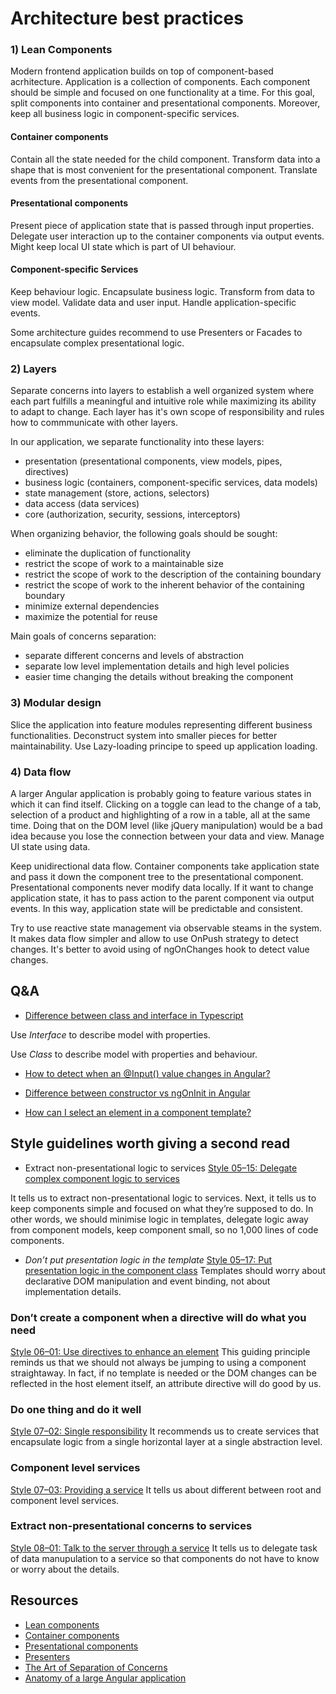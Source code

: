# Architecture best practices
### 1) Lean Components
Modern frontend application builds on top of component-based acrhitecture. Application is a collection of components. 
Each component should be simple and focused on one functionality at a time. For this goal, split components into
container and presentational components. Moreover, keep all business logic in component-specific services.

#### Container components
Contain all the state needed for the child component. 
Transform data into a shape that is most convenient for the presentational component. 
Translate events from the presentational component. 

#### Presentational components
Present piece of application state that is passed through input properties. 
Delegate user interaction up to the container components via output events.
Might keep local UI state which is part of UI behaviour.

#### Component-specific Services
Keep behaviour logic.
Encapsulate business logic.
Transform from data to view model.
Validate data and user input.
Handle application-specific events.

Some architecture guides recommend to use Presenters or Facades to encapsulate complex presentational logic. 


### 2) Layers
Separate concerns into layers to establish a well organized system where each part 
fulfills a meaningful and intuitive role while maximizing its ability to adapt to change.
Each layer has it's own scope of responsibility and rules how to commmunicate with other layers.

In our application, we separate functionality into these layers:
- presentation (presentational components, view models, pipes, directives)
- business logic (containers, component-specific services, data models)
- state management (store, actions, selectors)
- data access (data services)
- core (authorization, security, sessions, interceptors)

When organizing behavior, the following goals should be sought:
- eliminate the duplication of functionality
- restrict the scope of work to a maintainable size
- restrict the scope of work to the description of the containing boundary
- restrict the scope of work to the inherent behavior of the containing boundary
- minimize external dependencies
- maximize the potential for reuse

Main goals of concerns separation: 
- separate different concerns and levels of abstraction
- separate low level implementation details and high level policies
- easier time changing the details without breaking the component


### 3) Modular design
Slice the application into feature modules representing different business functionalities.
Deconstruct system into smaller pieces for better maintainability. Use Lazy-loading principe to speed up application loading.

### 4) Data flow
A larger Angular application is probably going to feature various states in which it can find itself. 
Clicking on a toggle can lead to the change of a tab, selection of a product and highlighting of a row in a table, all at the same time. 
Doing that on the DOM level (like jQuery manipulation) would be a bad idea because you lose the connection between your data and view.
Manage UI state using data.

Keep unidirectional data flow. Container components take application state and pass it down the component tree to the presentational component.
Presentational components never modify data locally. If it want to change application state, it has to pass action to the parent component via output events.
In this way, application state will be predictable and consistent.

Try to use reactive state management via observable steams in the system. It makes data flow simpler and allow to use OnPush strategy to detect changes. 
It's better to avoid using of ngOnChanges hook to detect value changes. 

## Q&A
- [Difference between class and interface in Typescript](https://stackoverflow.com/questions/40973074/difference-between-interfaces-and-classes-in-typescript)

Use *Interface* to describe model with properties.

Use *Class* to describe model with properties and behaviour.


- [How to detect when an @Input() value changes in Angular?](https://stackoverflow.com/questions/38571812/how-to-detect-when-an-input-value-changes-in-angular/44686085)

- [Difference between constructor vs ngOnInit in Angular](https://stackoverflow.com/questions/35763730/difference-between-constructor-and-ngoninit)

- [How can I select an element in a component template?](https://stackoverflow.com/questions/32693061/how-can-i-select-an-element-in-a-component-template)


## Style guidelines worth giving a second read
- Extract non-presentational logic to services
[Style 05–15: Delegate complex component logic to services](https://angular.io/guide/styleguide#delegate-complex-component-logic-to-services)

It tells us to extract non-presentational logic to services. Next, it tells us to keep components simple and focused on what they’re supposed to do. In other words, we should minimise logic in templates, delegate logic away from component models, keep component small, so no 1,000 lines of code components.

- *Don’t put presentation logic in the template*
[Style 05–17: Put presentation logic in the component class](https://angular.io/guide/styleguide#put-presentation-logic-in-the-component-class)
Templates should worry about declarative DOM manipulation and event binding, not about implementation details.

### Don’t create a component when a directive will do what you need
[Style 06–01: Use directives to enhance an element](https://angular.io/guide/styleguide#use-directives-to-enhance-an-element)
This guiding principle reminds us that we should not always be jumping to using a component straightaway. In fact, if no template is needed or the DOM changes can be reflected in the host element itself, an attribute directive will do good by us.

### Do one thing and do it well
[Style 07–02: Single responsibility](https://angular.io/guide/styleguide#single-responsibility-1)
It recommends us to create services that encapsulate logic from a single horizontal layer at a single abstraction level.

### Component level services
[Style 07–03: Providing a service](https://angular.io/guide/styleguide#providing-a-service)
It tells us about different between root and component level services.

### Extract non-presentational concerns to services
[Style 08–01: Talk to the server through a service](https://angular.io/guide/styleguide#talk-to-the-server-through-a-service)
It tells us to delegate task of data manupulation to a service so that components do not have to know or worry about the details.

## Resources
- [Lean components](https://indepth.dev/lean-angular-components/)
- [Container components](https://indepth.dev/container-components-with-angular/)
- [Presentational components](https://indepth.dev/presentational-components-with-angular/)
- [Presenters](https://indepth.dev/presenters-with-angular/)
- [The Art of Separation of Concerns](http://aspiringcraftsman.com/2008/01/03/art-of-separation-of-concerns/)
- [Anatomy of a large Angular application](https://medium.com/@krposlek/anatomy-of-a-large-angular-application-f098e5e36994)
